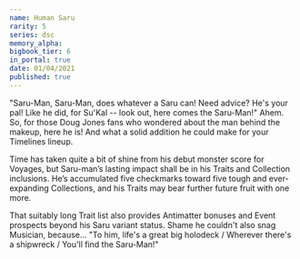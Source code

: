 ```yaml
---
name: Human Saru
rarity: 5
series: dsc
memory_alpha:
bigbook_tier: 6
in_portal: true
date: 01/04/2021
published: true
---
```


"Saru-Man, Saru-Man, does whatever a Saru can! Need advice? He's your pal! Like he did, for Su'Kal -- look out, here comes the Saru-Man!" Ahem. So, for those Doug Jones fans who wondered about the man behind the makeup, here he is! And what a solid addition he could make for your Timelines lineup. 

Time has taken quite a bit of shine from his debut monster score for Voyages, but Saru-man’s lasting impact shall be in his Traits and Collection inclusions.  He’s accumulated five checkmarks toward five tough and ever-expanding Collections, and his Traits may bear further future fruit with one more.

That suitably long Trait list also provides Antimatter bonuses and Event prospects beyond his Saru variant status. Shame he couldn't also snag Musician, because... "To him, life's a great big holodeck / Wherever there's a shipwreck / You'll find the Saru-Man!"
